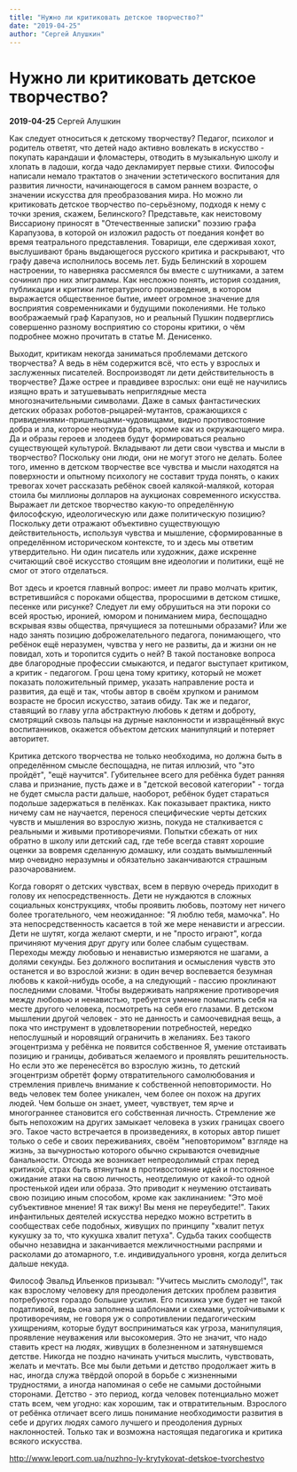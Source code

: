```yaml
---
title: "Нужно ли критиковать детское творчество?"
date: "2019-04-25"
author: "Сергей Алушкин"
---
```


# Нужно ли критиковать детское творчество?

**2019-04-25** Сергей Алушкин

Как следует относиться к детскому творчеству? Педагог, психолог и родитель ответят, что детей надо активно вовлекать в искусство - покупать карандаши и фломастеры, отводить в музыкальную школу и хлопать в ладоши, когда чадо декламирует первые стихи. Философы написали немало трактатов о значении эстетического воспитания для развития личности, начинающегося в самом раннем возрасте, о значении искусства для преобразования мира. Но можно ли критиковать детское творчество по-серьёзному, подходя к нему с точки зрения, скажем, Белинского? Представьте, как неистовому Виссариону приносят в "Отечественные записки" поэзию графа Карапузова, в которой он изложил радость от поедания конфет во время театрального представления. Товарищи, еле сдерживая хохот, выслушивают брань выдающегося русского критика и раскрывают, что графу давеча исполнилось восемь лет. Будь Белинский в хорошем настроении, то наверняка рассмеялся бы вместе с шутниками, а затем сочинил про них эпиграммы. Как несложно понять, история создания, публикации и критики литературного произведения, в котором выражается общественное бытие, имеет огромное значение для восприятия современниками и будущими поколениями. Не только воображаемый граф Карапузов, но и реальный Пушкин подверглись совершенно разному восприятию со стороны критики, о чём подробнее можно прочитать в статье М. Денисенко.

Выходит, критикам некогда заниматься проблемами детского творчества? А ведь в нём содержится всё, что есть у взрослых и заслуженных писателей. Воспроизводят ли дети действительность в творчестве? Даже острее и правдивее взрослых: они ещё не научились изящно врать и затушевывать неприглядные места многозначительными символами. Даже в самых фантастических детских образах роботов-рыцарей-мутантов, сражающихся с привидениями-пришельцами-чудовищами, видно противостояние добра и зла, которое неоткуда брать, кроме как из окружающего мира. Да и образы героев и злодеев будут формироваться реально существующей культурой. Вкладывают ли дети свои чувства и мысли в творчество? Поскольку они люди, они не могут этого не делать. Более того, именно в детском творчестве все чувства и мысли находятся на поверхности и опытному психологу не составит труда понять, о каких тревогах хочет рассказать ребёнок своей калякой-малякой, которая стоила бы миллионы долларов на аукционах современного искусства. Выражает ли детское творчество какую-то определённую философскую, идеологическую или даже политическую позицию? Поскольку дети отражают объективно существующую действительность, используя чувства и мышление, сформированные в определённом историческом контексте, то и здесь мы ответим утвердительно. Ни один писатель или художник, даже искренне считающий своё искусство стоящим вне идеологии и политики, ещё не смог от этого отделаться.

Вот здесь и кроется главный вопрос: имеет ли право молчать критик, встретившийся с пороками общества, проросшими в детском стишке, песенке или рисунке? Следует ли ему обрушиться на эти пороки со всей яростью, иронией, юмором и пониманием мира, беспощадно вскрывая язвы общества, прячущиеся за потешными образами? Или же надо занять позицию доброжелательного педагога, понимающего, что ребёнок ещё неразумен, чувства у него не развиты, да и жизни он не повидал, хоть и торопится судить о ней? В такой постановке вопроса две благородные профессии смыкаются, и педагог выступает критиком, а критик - педагогом. Грош цена тому критику, который не может показать положительный пример, указать направление роста и развития, да ещё и так, чтобы автор в своём хрупком и ранимом возрасте не бросил искусство, затаив обиду. Так же и педагог, ставящий во главу угла абстрактную любовь к детям и доброту, смотрящий сквозь пальцы на дурные наклонности и извращённый вкус воспитанников, окажется объектом детских манипуляций и потеряет авторитет.

Критика детского творчества не только необходима, но должна быть в определённом смысле беспощадна, не питая иллюзий, что "это пройдёт", "ещё научится". Губительнее всего для ребёнка будет ранняя слава и признание, пусть даже и в "детской весовой категории" - тогда не будет смысла расти дальше, наоборот, ребёнок будет стараться подольше задержаться в пелёнках. Как показывает практика, никто ничему сам не научается, перенося специфические черты детских чувств и мышления во взрослую жизнь, покуда не сталкивается с реальными и живыми противоречиями. Попытки сбежать от них обратно в школу или детский сад, где тебе всегда ставят хорошие оценки за вовремя сделанную домашку, или создать вымышленный мир очевидно неразумны и обязательно заканчиваются страшным разочарованием.

Когда говорят о детских чувствах, всем в первую очередь приходит в голову их непосредственность. Дети не нуждаются в сложных социальных конструкциях, чтобы проявить любовь, поэтому нет ничего более трогательного, чем неожиданное: "Я люблю тебя, мамочка". Но эта непосредственность касается в той же мере ненависти и агрессии. Дети не шутят, когда желают смерти, и не "просто играют", когда причиняют мучения друг другу или более слабым существам. Переходы между любовью и ненавистью измеряются не шагами, а долями секунды. Без должного воспитания и осмысления чувств это останется и во взрослой жизни: в один вечер воспевается безумная любовь к какой-нибудь особе, а на следующий - пассию проклинают последними словами. Чтобы выдерживать напряжение противоречия между любовью и ненавистью, требуется умение помыслить себя на месте другого человека, посмотреть на себя его глазами. В детском мышлении другой человек - это не данность и самоочевидная вещь, а пока что инструмент в удовлетворении потребностей, нередко непослушный и норовящий ограничить в желаниях. Без такого эгоцентризма у ребёнка не появится собственное Я, умение отстаивать позицию и границы, добиваться желаемого и проявлять решительность. Но если это же перенесётся во взрослую жизнь, то детский эгоцентризм обретёт форму отвратительного самолюбования и стремления привлечь внимание к собственной неповторимости. Но ведь человек тем более уникален, чем более он похож на других людей. Чем больше он знает, умеет, чувствует, тем ярче и многограннее становится его собственная личность. Стремление же быть непохожим на других замыкает человека в узких границах своего эго. Такое часто встречается в произведениях, в которых автор пишет только о себе и своих переживаниях, своём "неповторимом" взгляде на жизнь, за вычурностью которого обычно скрываются очевидные банальности. Отсюда же возникает непреодолимый страх перед критикой, страх быть втянутым в противостояние идей и постоянное ожидание атаки на свою личность, неотделимую от какой-то одной простенькой идеи или образа. Это приводит к неумению отстаивать свою позицию иным способом, кроме как заклинанием: "Это моё субъективное мнение! Я так вижу! Вы меня не переубедите!". Таких инфантильных деятелей искусства нередко можно встретить в сообществах себе подобных, живущих по принципу "хвалит петух кукушку за то, что кукушка хвалит петуха". Судьба таких сообществ обычно незавидна и заканчивается межличностными распрями и расколами до атомарного, т.е. индивидуального уровня, когда делиться дальше некуда.

Философ Эвальд Ильенков призывал: "Учитесь мыслить смолоду!", так как взрослому человеку для преодоления детских проблем развития потребуются гораздо большие усилия. Его психика уже будет не такой податливой, ведь она заполнена шаблонами и схемами, устойчивыми к противоречиям, не говоря уж о сопротивлении педагогическим ухищрениям, которые будут восприниматься как угроза, манипуляция, проявление неуважения или высокомерия. Это не значит, что надо ставить крест на людях, живущих в болезненном и затянувшемся детстве. Никогда не поздно начинать учиться мыслить, чувствовать, желать и мечтать. Все мы были детьми и детство продолжает жить в нас, иногда служа твёрдой опорой в борьбе с жизненными трудностями, а иногда напоминая о себе не самыми достойными сторонами. Детство - это период, когда человек потенциально может стать всем, чем угодно: как хорошим, так и отвратительным. Взрослого от ребёнка отличает всего лишь понимание необходимости развития в себе и других людях самого лучшего и преодоления дурных наклонностей. Только так и возможна настоящая педагогика и критика всякого искусства.

http://www.leport.com.ua/nuzhno-ly-krytykovat-detskoe-tvorchestvo